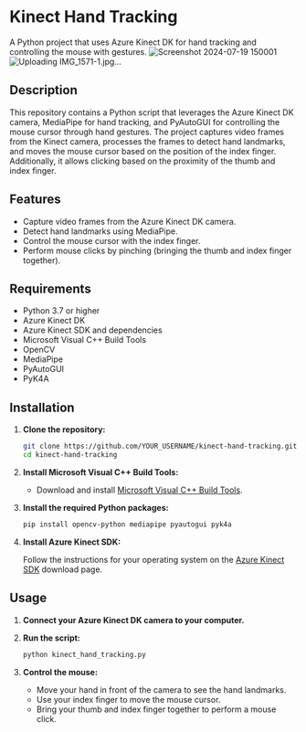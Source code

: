 # Kinect Hand Tracking

A Python project that uses Azure Kinect DK for hand tracking and controlling the mouse with gestures.
![Screenshot 2024-07-19 150001](https://github.com/user-attachments/assets/83fb4299-be9d-4c0e-8d43-4eef44e01487)
![Uploading IMG_1571-1.jpg…]()


## Description

This repository contains a Python script that leverages the Azure Kinect DK camera, MediaPipe for hand tracking, and PyAutoGUI for controlling the mouse cursor through hand gestures. The project captures video frames from the Kinect camera, processes the frames to detect hand landmarks, and moves the mouse cursor based on the position of the index finger. Additionally, it allows clicking based on the proximity of the thumb and index finger.

## Features

- Capture video frames from the Azure Kinect DK camera.
- Detect hand landmarks using MediaPipe.
- Control the mouse cursor with the index finger.
- Perform mouse clicks by pinching (bringing the thumb and index finger together).

## Requirements

- Python 3.7 or higher
- Azure Kinect DK
- Azure Kinect SDK and dependencies
- Microsoft Visual C++ Build Tools
- OpenCV
- MediaPipe
- PyAutoGUI
- PyK4A

## Installation

1. **Clone the repository:**

    ```sh
    git clone https://github.com/YOUR_USERNAME/kinect-hand-tracking.git
    cd kinect-hand-tracking
    ```

2. **Install Microsoft Visual C++ Build Tools:**

    - Download and install [Microsoft Visual C++ Build Tools](https://visualstudio.microsoft.com/visual-cpp-build-tools/).

3. **Install the required Python packages:**

    ```sh
    pip install opencv-python mediapipe pyautogui pyk4a
    ```

4. **Install Azure Kinect SDK:**
   
   Follow the instructions for your operating system on the [Azure Kinect SDK](https://docs.microsoft.com/en-us/azure/kinect-dk/sdk-download) download page.

## Usage

1. **Connect your Azure Kinect DK camera to your computer.**

2. **Run the script:**

    ```sh
    python kinect_hand_tracking.py
    ```

3. **Control the mouse:**

    - Move your hand in front of the camera to see the hand landmarks.
    - Use your index finger to move the mouse cursor.
    - Bring your thumb and index finger together to perform a mouse click.
